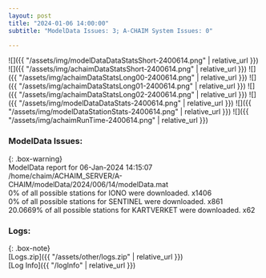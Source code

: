 ```yaml
---
layout: post
title: "2024-01-06 14:00:00"
subtitle: "ModelData Issues: 3; A-CHAIM System Issues: 0"

---
```


![]({{ "/assets/img/modelDataDataStatsShort-2400614.png" | relative_url }})
![]({{ "/assets/img/achaimDataStatsShort-2400614.png" | relative_url }})
![]({{ "/assets/img/achaimDataStatsLong00-2400614.png" | relative_url }})
![]({{ "/assets/img/achaimDataStatsLong01-2400614.png" | relative_url }})
![]({{ "/assets/img/achaimDataStatsLong02-2400614.png" | relative_url }})
![]({{ "/assets/img/modelDataDataStats-2400614.png" | relative_url }})
![]({{ "/assets/img/modelDataStationStats-2400614.png" | relative_url }})
![]({{ "/assets/img/achaimRunTime-2400614.png" | relative_url }})


### ModelData Issues:  
  
{: .box-warning}  
 ModelData report for 06-Jan-2024 14:15:07   
 /home/chaim/ACHAIM_SERVER/A-CHAIM/modelData/2024/006/14/modelData.mat   
 0% of all possible stations for IONO were downloaded. x1406   
 0% of all possible stations for SENTINEL were downloaded. x861   
 20.0669% of all possible stations for KARTVERKET were downloaded. x62   
  


### Logs:  
  
{: .box-note}  
[Logs.zip]({{ "/assets/other/logs.zip" | relative_url }})  
[Log Info]({{ "/logInfo" | relative_url }})  
